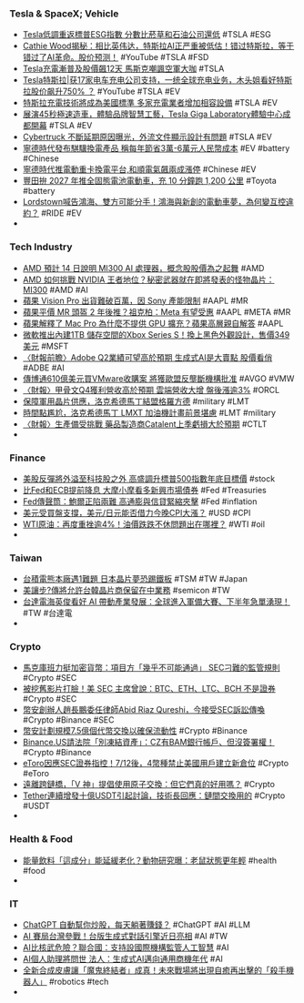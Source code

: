 ### Tesla & SpaceX; Vehicle
- [Tesla低調重返標普ESG指數 分數比菸草和石油公司還低](https://tw.sports.yahoo.com/news/tesla低調重返標普esg指數-分數比菸草和石油公司還低-022312751.html) #TSLA #ESG
- [Cathie Wood揭秘：相比英伟达，特斯拉AI正严重被低估！错过特斯拉，等于错过了AI革命。股价预测！](https://www.youtube.com/watch?v=fQEhATmkvoI) #YouTube #TSLA #FSD
- [Tesla充電漸普及股價飆12天 馬斯克嘲諷空軍大咖](https://tw.sports.yahoo.com/news/tesla充電漸普及股價飆12天-馬斯克嘲諷空軍大咖-235500028.html) #TSLA
- [Tesla特斯拉|获17家电车充电公司支持，一统全球充电业务，木头姐看好特斯拉股价飙升750% ？](https://www.youtube.com/watch?v=JVdxKPqQSV8) #YouTube #TSLA #EV
- [特斯拉充電技術將成為美國標準 多家充電業者增加相容設備](https://m.cnyes.com/news/id/5211250) #TSLA #EV
- [展演45秒極速造車，體驗品牌智慧工藝，Tesla Giga Laboratory體驗中心成都開幕](https://news.u-car.com.tw/news/article/75174) #TSLA #EV
- [Cybertruck 不斷延期原因曝光，外流文件顯示設計有問題](https://technews.tw/2023/06/13/a-leaked-tesla-report-shows-the-cybertruck-had-basic-design-flaws/) #TSLA #EV
- [寧德時代發布騏驥換電產品 稱每年節省3萬-6萬元人民幣成本](https://m.cnyes.com/news/id/5211153) #EV #battery #Chinese
- [寧德時代推電動重卡換電平台,和順電氣飆兩成漲停](https://m.cnyes.com/news/id/5211852) #Chinese #EV
- [豐田拚 2027 年推全固態電池電動車，充 10 分鐘跑 1,200 公里](https://technews.tw/2023/06/13/toyota-electric-vehicles-with-all-solid-state-batteries/) #Toyota #battery
- [Lordstown喊告鴻海、雙方可能分手！鴻海與新創的電動車夢，為何變互控違約？](https://www.bnext.com.tw/article/75092/lordstown-motors-foxconn-deal) #RIDE #EV
-
### Tech Industry
- [AMD 預計 14 日說明 MI300 AI 處理器，概念股股價為之起舞](https://finance.technews.tw/2023/06/13/amd-mi-300/) #AMD
- [AMD 如何挑戰 NVIDIA 王者地位？秘密武器就在即將發表的怪物晶片： MI300](https://www.inside.com.tw/article/31881-AMD-MI300-NVIDIA) #AMD #AI
- [蘋果 Vision Pro 出貨難破百萬，因 Sony 產能限制](https://technews.tw/2023/06/13/how-many-units-of-apple-vision-pro-will-be-shipped/) #AAPL #MR
- [蘋果平價 MR 頭盔 2 年後推？祖克柏：Meta 有望受惠](https://technews.tw/2023/06/12/meta-quest-expected-to-benefit-from-apple-vision-pro/) #AAPL #META #MR
- [蘋果解釋了 Mac Pro 為什麼不提供 GPU 擴充？蘋果高層親自解答](https://applealmond.com/posts/190006) #AAPL
- [微軟推出內建1TB 儲存空間的Xbox Series S！換上黑色外觀設計，售價349 美元](https://agirls.aotter.net/post/62296) #MSFT
- [〈財報前瞻〉Adobe Q2業績可望高於預期 生成式AI是大賣點 股價看俏](https://amp-news.cnyes.com/news/id/5211263) #ADBE #AI
- [傳博通610億美元買VMware收購案 將獲歐盟反壟斷機構批准](https://m.cnyes.com/news/id/5211100) #AVGO #VMW
- [〈財報〉甲骨文Q4獲利營收高於預期 雲端營收大增 盤後漲逾3%](https://m.cnyes.com/news/id/5211267) #ORCL
- [保障軍用晶片供應，洛克希德馬丁結盟格羅方德](https://technews.tw/2023/06/13/lockheed-martin-globalfoundries/) #military #LMT
- [時間點尷尬，洛克希德馬丁 LMXT 加油機計畫前景堪慮](https://technews.tw/2023/06/13/lockheed-martins-lmxt-will-not-proceed-in-usaf-tanker-projects/) #LMT #military
- [〈財報〉生產備受挑戰 藥品製造商Catalent上季虧損大於預期](https://amp-news.cnyes.com/news/id/5211112) #CTLT
-
### Finance
- [美股反彈將外溢至科技股之外 高盛調升標普500指數年底目標價](https://news.cnyes.com/news/id/5211042) #stock
- [比Fed和ECB提前降息 大摩小摩看多新興市場債券](https://news.cnyes.com/news/id/5211128) #Fed #Treasuries
- [Fed傳聲筒：鮑爾正陷兩難 高通膨與信貸緊縮夾擊](https://m.cnyes.com/news/id/5211271) #Fed #inflation
- [美元受買盤支撐，美元/日元能否借力今晚CPI大漲？](https://www.dailyfxasia.com/cn/cmarkets/20230613-24300.html) #USD #CPI
- [WTI原油：再度重挫逾4%！油價跌跌不休問題出在哪裡？](https://www.dailyfxasia.com/cn/cmarkets/20230613-24299.html) #WTI #oil
-
### Taiwan
- [台積電熊本廠遇1難題 日本晶片夢恐踢鐵板](https://ctee.com.tw/news/global/881531.html) #TSM #TW #Japan
- [美讓步?傳將允許台韓晶片商保留在中業務](https://ctee.com.tw/news/global/881735.html) #semicon #TW
- [台達電海英俊看好 AI 帶動產業發展：全球進入軍備大賽、下半年急單湧現！](https://tw.stock.yahoo.com/news/台達電海英俊看好-ai-帶動產業發展-全球進入軍備大賽-下半年急單湧現-063800406.html) #TW #台達電
-
### Crypto
- [馬克庫班力挺加密貨幣：項目方「幾乎不可能通過」 SEC刁難的監管規則](https://www.blocktempo.com/mark-cubans-solidarity-with-cryptocurrencies/) #Crypto #SEC
- [被挖舊影片打臉！美 SEC 主席曾說：BTC、ETH、LTC、BCH 不是證券](https://blockcast.it/2023/06/13/secs-gensler-seen-telling-hedge-funds-that-btc-eth-ltc-bch-are-not-securities/) #Crypto #SEC
- [幣安創辦人趙長鵬委任律師Abid Riaz Qureshi，今接受SEC訴訟傳喚](https://abmedia.io/appearance-by-abid-riaz-qureshi-on-behalf-of-changpeng-zhao) #Crypto #Binance #SEC
- [幣安計劃規模7.5億個代幣交換以確保流動性](https://news.cnyes.com/news/id/5211239) #Crypto #Binance
- [Binance.US請法院「別凍結資產」：CZ有BAM銀行帳戶、但沒簽署權！](https://www.blocktempo.com/binance-us-urged-judge-to-reject-sec-freeze-request/) #Crypto #Binance
- [eToro因應SEC證券指控！7/12後，4幣種禁止美國用戶建立新倉位](https://abmedia.io/etoro-stop-us-users-opening-new-position-on-4-tokens) #Crypto #eToro
- [遠離跨鏈橋，「V 神」提倡使用原子交換：但它們真的好用嗎？](https://blockcast.it/2023/06/12/vitalik-buterin-advocates-for-atomic-swaps-but-are-they-really-usable/) #Crypto
- [Tether連續增發十億USDT引起討論，技術長回應：鏈間交換用的](https://abmedia.io/tether-usdt-mint-for-chain-swap) #Crypto #USDT
-
### Health & Food
- [能量飲料「這成分」能延緩老化？動物研究曝：老鼠狀態更年輕](https://health.gvm.com.tw/article/103487) #health #food
-
### IT
- [ChatGPT 自動幫你炒股，每天躺著賺錢？](https://finance.technews.tw/2023/06/13/automated-stock-trading-app-autopilot-gpt-portfolio/) #ChatGPT #AI #LLM
- [AI 賽局台灣參戰！台版生成式對話引擎近日亮相](https://www.inside.com.tw/article/31886-TAIDE-coming-soon) #AI #TW
- [AI比核武危險？聯合國：支持設國際機構監管人工智慧](https://www.gvm.com.tw/article/103540) #AI
- [AI個人助理將問世 法人：生成式AI邁向通用商機年代](https://udn.com/news/story/7240/7232069) #AI
- [全新合成皮膚讓「魔鬼終結者」成真！未來戰場將出現自癒再出擊的「殺手機器人」](https://technews.tw/2023/06/13/synthetic-skin-could-create-killer-robots-that-self-heal-on-the-battlefield/) #robotics #tech
-